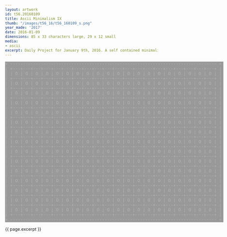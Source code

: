 ```yaml
---
layout: artwork
id: t56.20160109
title: Ascii Minimalism IX
thumb: "/images/t56_16/t56_160109_s.png"
year_made: '2017'
date: 2016-01-09
dimensions: 85 x 33 characters large, 29 x 12 small
media:
- ascii
excerpt: Daily Project for January 9th, 2016. A self contained minimalist ascii artwork. Fonts and css styles are allowed and included on page. Adapts to mobile and laptop breakpoints. 
---
```


<style>
    pre {
        background-color: #999999;
        color: #B5B5B5;
        font-family: "Lucida Sans Typewriter","Lucida Typewriter",Courier,monospace;
        font-size: .875rem;
        padding: 0;
        overflow: hidden;
    }

    @media screen and (max-width: 600px) {
      .ascii-large {
        display: none;
      }
      pre {
        width: 15.5rem;
      }
    }
    @media screen and (min-width: 600px){
        .ascii-small {
          display: none;
      }
      pre {
        width: 45rem;
      }
    }
</style>

<pre class="ascii-large">
+ --------------------------------------------------------------------------------- +
| +---+---+---+---+---+---+---+---+---+---+---+---+---+---+---+---+---+---+---+---+ |
| | O | O | O | O | O | O | O | O | O | O | O | O | O | O | O | O | O | O | O | O | |
| +---+---+---+---+---+---+---+---+---+---+---+---+---+---+---+---+---+---+---+---+ |
| | O | O | O | O | O | O | O | O | O | O | O | O | O | O | O | O | O | O | O | O | |
| +---+---+---+---+---+---+---+---+---+---+---+---+---+---+---+---+---+---+---+---+ |
| | O | O | O | O | O | O | O | O | O | O | O | O | O | O | O | O | O | O | O | O | |
| +---+---+---+---+---+---+---+---+---+---+---+---+---+---+---+---+---+---+---+---+ |
| | O | O | O | O | O | O | O | O | O | O | O | O | O | O | O | O | O | O | O | O | |
| +---+---+---+---+---+---+---+---+---+---+---+---+---+---+---+---+---+---+---+---+ |
| | O | O | O | O | O | O | O | O | O | O | O | O | O | O | O | O | O | O | O | O | |
| +---+---+---+---+---+---+---+---+---+---+---+---+---+---+---+---+---+---+---+---+ |
| | O | O | O | O | O | O | O | O | O | O | O | O | O | O | O | O | O | O | O | O | |
| +---+---+---+---+---+---+---+---+---+---+---+---+---+---+---+---+---+---+---+---+ |
| | O | O | O | O | O | O | O | O | O | O | O | O | O | O | O | O | O | O | O | O | |
| +---+---+---+---+---+---+---+---+---+---+---+---+---+---+---+---+---+---+---+---+ |
| | O | O | O | O | O | O | O | O | O | O | O | O | O | O | O | O | O | O | O | O | |
| +---+---+---+---+---+---+---+---+---+---+---+---+---+---+---+---+---+---+---+---+ |
| | O | O | O | O | O | O | O | O | O | O | O | O | O | O | O | O | O | O | O | O | |
| +---+---+---+---+---+---+---+---+---+---+---+---+---+---+---+---+---+---+---+---+ |
| | O | O | O | O | O | O | O | O | O | O | O | O | O | O | O | O | O | O | O | O | |
| +---+---+---+---+---+---+---+---+---+---+---+---+---+---+---+---+---+---+---+---+ |
| | O | O | O | O | O | O | O | O | O | O | O | O | O | O | O | O | O | O | O | O | |
| +---+---+---+---+---+---+---+---+---+---+---+---+---+---+---+---+---+---+---+---+ |
| | O | O | O | O | O | O | O | O | O | O | O | O | O | O | O | O | O | O | O | O | |
| +---+---+---+---+---+---+---+---+---+---+---+---+---+---+---+---+---+---+---+---+ |
| | O | O | O | O | O | O | O | O | O | O | O | O | O | O | O | O | O | O | O | O | |
| +---+---+---+---+---+---+---+---+---+---+---+---+---+---+---+---+---+---+---+---+ |
| | O | O | O | O | O | O | O | O | O | O | O | O | O | O | O | O | O | O | O | O | |
| +---+---+---+---+---+---+---+---+---+---+---+---+---+---+---+---+---+---+---+---+ |
| | O | O | O | O | O | O | O | O | O | O | O | O | O | O | O | O | O | O | O | O | |
| +---+---+---+---+---+---+---+---+---+---+---+---+---+---+---+---+---+---+---+---+ |
+ --------------------------------------------------------------------------------- +
</pre>

<pre class="ascii-small">
+ --------------------------+
| +---+---+---+---+---+---+ |
| | O | O | O | O | O | O | |
| +---+---+---+---+---+---+ |
| | O | O | O | O | O | O | |
| +---+---+---+---+---+---+ |
| | O | O | O | O | O | O | |
| +---+---+---+---+---+---+ |
| | O | O | O | O | O | O | |
| +---+---+---+---+---+---+ |
| | O | O | O | O | O | O | |
| +---+---+---+---+---+---+ |
+ --------------------------+
</pre>

{{ page.excerpt }}
